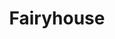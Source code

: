 ---
pid: llp598
title: Fairyhouse
location_transcription: 
coordinates: "[-75.163504678045, 39.955198019842]"
zipcode: '19403'
gen_neighborhood: 
neighborhood: 
outside_phl: 'Norristown PA '
age: '9'
age_range: 6-13
instagram: 
image_file_name: llp_598.jpg
proposal_transcription: Fairy House - Plastic full of tunnels - red and white real
  door - inside, plastic but not real door.
topic: 
topic_summary: '0'
type: Playground
keywords_other: 
credit: Jane Kemp
image_labels: 
twitter: 
facebook: 
permalink: "/monuments/llp598/"
layout: item-page
---